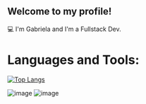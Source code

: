 ## Welcome to my profile!

💻 I'm Gabriela and I'm a Fullstack Dev.

# Languages and Tools:
[![Top Langs](https://github-readme-stats.vercel.app/api/top-langs/?username=gabiqss)](https://github.com/gabiqss)

![image](https://img.shields.io/badge/Django-092E20?style=for-the-badge&logo=django&logoColor=green)
![image](https://img.shields.io/badge/Python-FFD43B?style=for-the-badge&logo=python&logoColor=blue)
